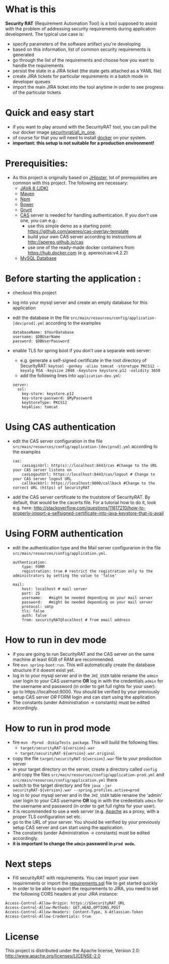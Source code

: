 # What is this
**Security RAT** (Requirement Automation Tool) is a tool supposed to assist with the problem of addressing security requirements during application development. The typical use case is:
- specify parameters of the software artifact you're developing
- based on this information, list of common security requirements is generated
- go through the list of the requirements and choose how you want to handle the requirements
- persist the state in a JIRA ticket (the state gets attached as a YAML file)
- create JIRA tickets for particular requirements in a batch mode in developer queues
- import the main JIRA ticket into the tool anytime in order to see progress of the particular tickets

# Quick and easy start
- if you want to play around with the SecurityRAT tool, you can pull the our docker image [securityrat/all_in_one](https://hub.docker.com/r/securityrat/all_in_one/).
- of course for that you will need to install [docker](https://docs.docker.com/engine/installation/) on your system.
- **important: this setup is not suitable for a production environment!**

# Prerequisities:
- As this project is originally based on [JHipster](http://jhipster.github.io/), lot of prerequisities are common with this project. The following are necessary:
  - [JAVA 8 (JDK)](http://www.oracle.com/technetwork/java/javase/overview/java8-2100321.html)
  - [Maven](https://maven.apache.org/)
  - [Npm](https://www.npmjs.com)
  - [Bower](http://bower.io/)
  - [Grunt](http://gruntjs.com/)
  - [CAS](https://en.wikipedia.org/wiki/Central_Authentication_Service) server is needed for handling authentication. If you don't use one, you can e.g.:
    - use this simple demo as a starting point: https://github.com/apereo/cas-overlay-template
    - build your own CAS server according to instructions at http://apereo.github.io/cas
    - use one of the ready-made docker containers from https://hub.docker.com (e.g. apereo/cas:v4.2.2)
  - [MySQL Database](https://www.mysql.com/)

# Before starting the application :
- checkout this project
- log into your mysql server and create an empty database for this application
- edit the database in the file `src/main/resources/config/application-[dev|prod].yml` according to the examples

    ```
    databaseName: $YourDatabase
    username: $DBUserName
    password: $DBUserPassword
    ```
- enable TLS for spring boot if you don't use a separate web server:
   - e.g. generate a self-signed certificate in the root directory of SecurityRAT: `keytool -genkey -alias tomcat -storetype PKCS12 -keyalg RSA -keysize 2048 -keystore keystore.p12 -validity 3650`
   - add the following lines into `application-dev.yml`:
   
    ```
    server:
      ssl:
        key-store: keystore.p12
        key-store-password: $MyPassword
        keyStoreType: PKCS12
        keyAlias: tomcat
    ```

# Using CAS authentication
- edit the CAS server configuration in the file `src/main/resources/config/application-[dev|prod].yml` according to the examples

	```
	cas:
        casLoginUrl: http(s)://localhost:8443/cas #Change to the URL your CAS server listens on
		casLogoutUrl: https://localhost:8443/cas/logout # Change to your CAS server logout URL
        callbackUrl: https://localhost:9000/callback #Change to the correct URL (https) of SecurityRAT
    ```
- add the CAS server certificate to the truststore of SecurityRAT. By default, that would be the cacerts file. For a tutorial how to do it, look e.g. here: http://stackoverflow.com/questions/11617210/how-to-properly-import-a-selfsigned-certificate-into-java-keystore-that-is-avail

# Using FORM authentication
- edit the authentication type and the Mail server configurarion in the file `src/main/resources/config/application.yml`.
	```
	authentication:
		type: FORM
        registration: true # restrict the registration only to the administrators by setting the value to 'false'
	
	mail:
   		host: localhost # mail server
    	port: 25
    	username:	#might be needed depending on your mail server
    	password:	#might be needed depending on your mail server
    	protocol: smtp
    	tls: false
    	auth: false
    	from: securityRAT@localhost # from email address
	```
  
# How to run in dev mode
- if you are going to run SecurityRAT and the CAS server on the same machine at least 6GB of RAM are recommended.
- fire `mvn spring-boot:run`. This will automatically create the database structure if it doesnt exist yet.
- log in to your mysql server and in the `JHI_USER` table rename the `admin` user login to your CAS username **OR** log in with the credentials `admin` for the username and password (in order to get full rights for your user).
- go to https://localhost:9000. You should be verified by your previously setup CAS server *OR* FORM login and can start using the application.
- The constants (under Administration -> constants) must be edited accordingly.

# How to run in prod mode
- fire `mvn -Pprod -DskipTests package`. This will build the following files:
  - `target/securityRAT-${version}.war`
  - `target/securityRAT-${version}.war.original`
- copy the file `target/securityRAT-${version}.war` file to your production server
- in your target directory on the server, create a directory called `config` and copy the files `src/main/resources/config/application-prod.yml` and `src/main/resources/config/application.yml` there
- switch to the target directory and fire `java -jar securityRAT-${version}.war --spring.profiles.active=prod`
- log in to your mysql server and in the `JHI_USER` table rename the 'admin' user login to your CAS username **OR** log in with the credentials `admin` for the username and password (in order to get full rights for your user).
- it is recommended to use a web server (e.g. [Apache](https://httpd.apache.org/) as a proxy, with a proper TLS configuration set etc.
- go to the URL of your server. You should be verified by your previously setup CAS server and can start using the application.
- The constants (under Administration -> constants) must be edited accordingly.
- **it is important to change the `admin` password in `prod mode`.**

# Next steps
- Fill securityRAT with requirements. You can import your own requirements or import the [requirements.sql](https://github.com/SecurityRAT/Security-Requirements) file to get started quickly
- In order to be able to export the requirements to JIRA, you need to set the following CORS headers at your JIRA instance:
```
Access-Control-Allow-Origin: https://$SecurityRAT_URL
Access-Control-Allow-Methods: GET,HEAD,OPTIONS,POST
Access-Control-Allow-Headers: Content-Type, X-Atlassian-Token
Access-Control-Allow-Credentials: true
```

# License
This project is distributed under the Apache license, Version 2.0: http://www.apache.org/licenses/LICENSE-2.0
